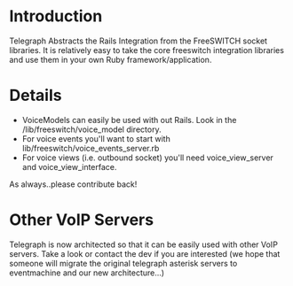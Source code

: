 # Introduction #

Telegraph Abstracts the Rails Integration from the FreeSWITCH socket libraries.  It is relatively easy to take the core freeswitch integration libraries and use them in your own Ruby framework/application.


# Details #

  * VoiceModels can easily be used with out Rails.  Look in the /lib/freeswitch/voice\_model directory.
  * For voice events you'll want to start with lib/freeswitch/voice\_events\_server.rb
  * For voice views (i.e. outbound socket) you'll need voice\_view\_server and voice\_view\_interface.

As always..please contribute back!

# Other VoIP Servers #

Telegraph is now architected so that it can be easily used with other VoIP servers.  Take a look or contact the dev if you are interested (we hope that someone will migrate the original telegraph asterisk servers to eventmachine and our new architecture...)